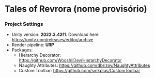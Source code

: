 # Tales of Revrora (nome provisório)

### Project Settings

- Unity version: **2022.3.42f1**. Download here https://unity.com/releases/editor/archive
- Render pipeline: **URP**
- Packages:
  - Hierarchy Decorator: https://github.com/WooshiiDev/HierarchyDecorator
  - Naughty Attributes: https://github.com/dbrizov/NaughtyAttributes
  - Custom Toolbar: https://github.com/smkplus/CustomToolbar